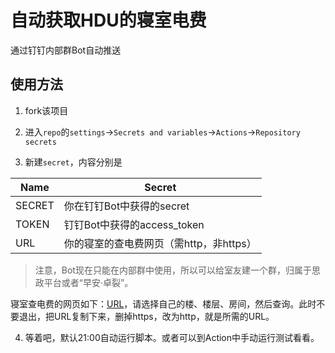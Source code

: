 # 自动获取HDU的寝室电费

通过钉钉内部群Bot自动推送

## 使用方法

1. fork该项目

2. 进入`repo`的`settings`->`Secrets and variables`->`Actions`->`Repository secrets`

3. 新建`secret`，内容分别是

| Name | Secret |
| ---- | ------- |
| SECRET | 你在钉钉Bot中获得的secret |
| TOKEN | 钉钉Bot中获得的access_token |
| URL | 你的寝室的查电费网页（需http，非https） |

>注意，Bot现在只能在内部群中使用，所以可以给室友建一个群，归属于思政平台或者“早安·卓裂”。

寝室查电费的网页如下：[URL](https://wap.xt.beescrm.com/base/electricity_hd/index/ele_id/7)，请选择自己的楼、楼层、房间，然后查询。此时不要退出，把URL复制下来，删掉https，改为http，就是所需的URL。

4. 等着吧，默认21:00自动运行脚本。或者可以到Action中手动运行测试看看。